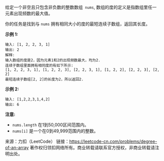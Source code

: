 给定一个非空且只包含非负数的整数数组``` nums```, 数组的度的定义是指数组里任一元素出现频数的最大值。

你的任务是找到与 ```nums``` 拥有相同大小的度的最短连续子数组，返回其长度。

**示例 1:**
```
输入: [1, 2, 2, 3, 1]
输出: 2
解释: 
输入数组的度是2，因为元素1和2的出现频数最大，均为2.
连续子数组里面拥有相同度的有如下所示:
[1, 2, 2, 3, 1], [1, 2, 2, 3], [2, 2, 3, 1], [1, 2, 2], [2, 2, 3], [2, 2]
最短连续子数组[2, 2]的长度为2，所以返回2.
```
**示例 2:**
```
输入: [1,2,2,3,1,4,2]
输出: 6
```
**注意:**

* ```nums.length``` 在1到50,000区间范围内。
* ```nums[i]``` 是一个在0到49,999范围内的整数。

来源：力扣（LeetCode）
链接：https://leetcode-cn.com/problems/degree-of-an-array
著作权归领扣网络所有。商业转载请联系官方授权，非商业转载请注明出处。
